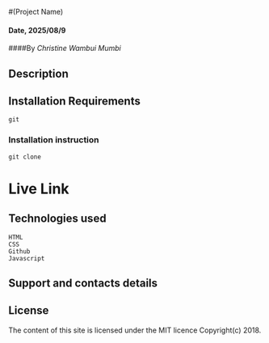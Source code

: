 #(Project Name)

#### Date, 2025/08/9

####By _Christine Wambui Mumbi_

## Description

## Installation Requirements

    git

### Installation instruction

    git clone

# Live Link

## Technologies used

    HTML
    CSS
    Github
    Javascript

## Support and contacts details

## License

The content of this site is licensed under the MIT licence
Copyright(c) 2018.

